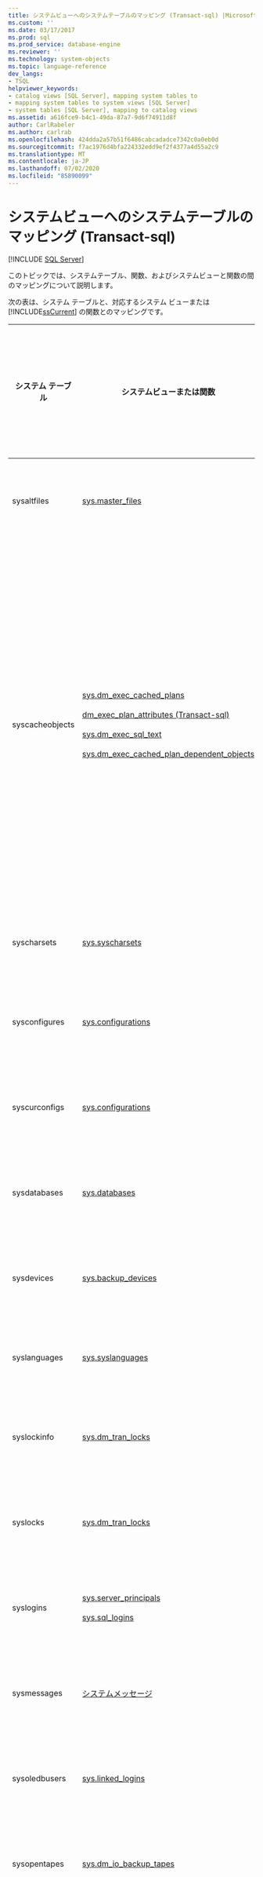 ```yaml
---
title: システムビューへのシステムテーブルのマッピング (Transact-sql) |Microsoft Docs
ms.custom: ''
ms.date: 03/17/2017
ms.prod: sql
ms.prod_service: database-engine
ms.reviewer: ''
ms.technology: system-objects
ms.topic: language-reference
dev_langs:
- TSQL
helpviewer_keywords:
- catalog views [SQL Server], mapping system tables to
- mapping system tables to system views [SQL Server]
- system tables [SQL Server], mapping to catalog views
ms.assetid: a616fce9-b4c1-49da-87a7-9d6f74911d8f
author: CarlRabeler
ms.author: carlrab
ms.openlocfilehash: 424dda2a57b51f6486cabcadadce7342c0a0eb0d
ms.sourcegitcommit: f7ac1976d4bfa224332edd9ef2f4377a4d55a2c9
ms.translationtype: MT
ms.contentlocale: ja-JP
ms.lasthandoff: 07/02/2020
ms.locfileid: "85890099"
---
```

# <a name="mapping-system-tables-to-system-views-transact-sql"></a>システムビューへのシステムテーブルのマッピング (Transact-sql)
[!INCLUDE [SQL Server](../../includes/applies-to-version/sqlserver.md)]

  このトピックでは、システムテーブル、関数、およびシステムビューと関数の間のマッピングについて説明します。  
  
 次の表は、システム テーブルと、対応するシステム ビューまたは [!INCLUDE[ssCurrent](../../includes/sscurrent-md.md)] の関数とのマッピングです。  
  
|システム テーブル|システムビューまたは関数|ビューまたは関数の種類|  
|------------------|-------------------------------|------------------------------|  
|sysaltfiles|[sys.master_files](../../relational-databases/system-catalog-views/sys-master-files-transact-sql.md)|カタログ ビュー|  
|syscacheobjects|[sys.dm_exec_cached_plans](../../relational-databases/system-dynamic-management-views/sys-dm-exec-cached-plans-transact-sql.md)<br /><br /> [dm_exec_plan_attributes &#40;Transact-sql&#41;](../../relational-databases/system-dynamic-management-views/sys-dm-exec-plan-attributes-transact-sql.md)<br /><br /> [sys.dm_exec_sql_text](../../relational-databases/system-dynamic-management-views/sys-dm-exec-sql-text-transact-sql.md)<br /><br /> [sys.dm_exec_cached_plan_dependent_objects](../../relational-databases/system-dynamic-management-views/sys-dm-exec-cached-plan-dependent-objects-transact-sql.md)|動的管理ビュー<br /><br /> 動的管理ビュー<br /><br /> 動的管理ビュー<br /><br /> 動的管理ビュー|  
|syscharsets|[sys.syscharsets](../../relational-databases/system-compatibility-views/sys-syscharsets-transact-sql.md)|互換性ビュー|  
|sysconfigures|[sys.configurations](../../relational-databases/system-catalog-views/sys-configurations-transact-sql.md)|カタログ ビュー|  
|syscurconfigs|[sys.configurations](../../relational-databases/system-catalog-views/sys-configurations-transact-sql.md)|カタログ ビュー|  
|sysdatabases|[sys.databases](../../relational-databases/system-catalog-views/sys-databases-transact-sql.md)|カタログ ビュー|  
|sysdevices|[sys.backup_devices](../../relational-databases/system-catalog-views/sys-backup-devices-transact-sql.md)|カタログ ビュー|  
|syslanguages|[sys.syslanguages](../../relational-databases/system-compatibility-views/sys-syslanguages-transact-sql.md)|互換性ビュー|  
|syslockinfo|[sys.dm_tran_locks](../../relational-databases/system-dynamic-management-views/sys-dm-tran-locks-transact-sql.md)|動的管理ビュー|  
|syslocks|[sys.dm_tran_locks](../../relational-databases/system-dynamic-management-views/sys-dm-tran-locks-transact-sql.md)|動的管理ビュー|  
|syslogins|[sys.server_principals](../../relational-databases/system-catalog-views/sys-server-principals-transact-sql.md)<br /><br /> [sys.sql_logins](../../relational-databases/system-catalog-views/sys-sql-logins-transact-sql.md)|カタログ ビュー|  
|sysmessages|[システムメッセージ](../../relational-databases/system-catalog-views/messages-for-errors-catalog-views-sys-messages.md)|カタログ ビュー|  
|sysoledbusers|[sys.linked_logins](../../relational-databases/system-catalog-views/sys-linked-logins-transact-sql.md)|カタログ ビュー|  
|sysopentapes|[sys.dm_io_backup_tapes](../../relational-databases/system-dynamic-management-views/sys-dm-io-backup-tapes-transact-sql.md)|動的管理ビュー|  
|sysperfinfo|[sys.dm_os_performance_counters](../../relational-databases/system-dynamic-management-views/sys-dm-os-performance-counters-transact-sql.md)|動的管理ビュー|  
|sysprocesses|[sys.dm_exec_connections](../../relational-databases/system-dynamic-management-views/sys-dm-exec-connections-transact-sql.md)<br /><br /> [sys.dm_exec_sessions](../../relational-databases/system-dynamic-management-views/sys-dm-exec-sessions-transact-sql.md)<br /><br /> [sys.dm_exec_requests](../../relational-databases/system-dynamic-management-views/sys-dm-exec-requests-transact-sql.md)|動的管理ビュー<br /><br /> 動的管理ビュー<br /><br /> 動的管理ビュー|  
|sysremotelogins|[sys.remote_logins](../../relational-databases/system-catalog-views/sys-remote-logins-transact-sql.md)|カタログ ビュー|  
|sysservers|[sys.servers](../../relational-databases/system-catalog-views/sys-servers-transact-sql.md)|カタログ ビュー|  
  
 次の表は、[!INCLUDE[ssVersion2000](../../includes/ssversion2000-md.md)] の各データベースにあるシステム テーブルまたは関数と、対応する [!INCLUDE[ssCurrent](../../includes/sscurrent-md.md)] のシステム ビューまたは関数のマッピングです。  
  
|システムテーブルまたは関数|システムビューまたは関数|ビューまたは関数の種類|  
|------------------------------|-----------------------------|------------------------------|  
|fn_virtualfilestats|[sys.dm_io_virtual_file_stats](../../relational-databases/system-dynamic-management-views/sys-dm-io-virtual-file-stats-transact-sql.md)|動的管理ビュー|  
|syscolumns|[sys.columns](../../relational-databases/system-catalog-views/sys-columns-transact-sql.md)|カタログ ビュー|  
|syscomments|[sys.sql_modules](../../relational-databases/system-catalog-views/sys-sql-modules-transact-sql.md)|カタログ ビュー|  
|sysconstraints|[sys.check_constraints](../../relational-databases/system-catalog-views/sys-check-constraints-transact-sql.md)<br /><br /> [sys.default_constraints](../../relational-databases/system-catalog-views/sys-default-constraints-transact-sql.md)<br /><br /> [sys.key_constraints](../../relational-databases/system-catalog-views/sys-key-constraints-transact-sql.md)<br /><br /> [sys.foreign_keys](../../relational-databases/system-catalog-views/sys-foreign-keys-transact-sql.md)|カタログ ビュー<br /><br /> カタログ ビュー<br /><br /> カタログ ビュー<br /><br /> カタログ ビュー|  
|sysdepends|[sys.sql_expression_dependencies](../../relational-databases/system-catalog-views/sys-sql-expression-dependencies-transact-sql.md)|カタログ ビュー|  
|sysfilegroups|[sys.filegroups](../../relational-databases/system-catalog-views/sys-filegroups-transact-sql.md)|カタログ ビュー|  
|sysfiles|[sys.database_files](../../relational-databases/system-catalog-views/sys-database-files-transact-sql.md)|カタログ ビュー|  
|sysforeignkeys|[sys.foreign_key_columns](../../relational-databases/system-catalog-views/sys-foreign-key-columns-transact-sql.md)|カタログ ビュー|  
|sysindexes|[sys.indexes](../../relational-databases/system-catalog-views/sys-indexes-transact-sql.md)<br /><br /> [sys.partitions](../../relational-databases/system-catalog-views/sys-partitions-transact-sql.md)<br /><br /> [sys.allocation_units](../../relational-databases/system-catalog-views/sys-allocation-units-transact-sql.md)<br /><br /> [sys.dm_db_partition_stats](../../relational-databases/system-dynamic-management-views/sys-dm-db-partition-stats-transact-sql.md)|カタログ ビュー<br /><br /> カタログ ビュー<br /><br /> カタログ ビュー<br /><br /> 動的管理ビュー|  
|sysindexkeys|[sys.index_columns](../../relational-databases/system-catalog-views/sys-index-columns-transact-sql.md)|カタログ ビュー|  
|sysmembers|[sys.database_role_members](../../relational-databases/system-catalog-views/sys-database-role-members-transact-sql.md)|カタログ ビュー|  
|sysobjects|[sys.objects](../../relational-databases/system-catalog-views/sys-objects-transact-sql.md)|カタログ ビュー|  
|syspermissions|[sys.database_permissions](../../relational-databases/system-catalog-views/sys-database-permissions-transact-sql.md)<br /><br /> [sys.server_permissions](../../relational-databases/system-catalog-views/sys-server-permissions-transact-sql.md)|カタログ ビュー<br /><br /> カタログ ビュー|  
|sysprotects|[sys.database_permissions](../../relational-databases/system-catalog-views/sys-database-permissions-transact-sql.md)<br /><br /> [sys.server_permissions](../../relational-databases/system-catalog-views/sys-server-permissions-transact-sql.md)|カタログ ビュー<br /><br /> カタログ ビュー|  
|sysreferences|[sys.foreign_keys](../../relational-databases/system-catalog-views/sys-foreign-keys-transact-sql.md)|カタログ ビュー|  
|systypes|[sys.types](../../relational-databases/system-catalog-views/sys-types-transact-sql.md)|カタログ ビュー|  
|sysusers|[sys.database_principals](../../relational-databases/system-catalog-views/sys-database-principals-transact-sql.md)|カタログ ビュー|  
|sysfulltextcatalogs|[sys.fulltext_catalogs](../../relational-databases/system-catalog-views/sys-fulltext-catalogs-transact-sql.md)|カタログ ビュー|  
  
## <a name="see-also"></a>関連項目  
 [Transact-sql&#41;&#40;カタログビュー](../../relational-databases/system-catalog-views/catalog-views-transact-sql.md)   
 [Transact-sql&#41;&#40;の動的管理ビューおよび関数](~/relational-databases/system-dynamic-management-views/system-dynamic-management-views.md)   
 [システム テーブル &#40;Transact-SQL&#41;](../../relational-databases/system-tables/system-tables-transact-sql.md)  
  
  
